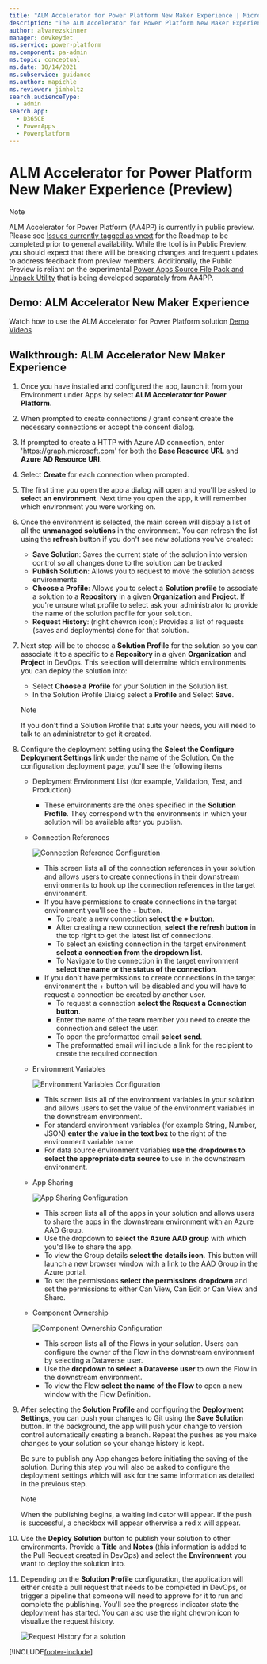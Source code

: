 ```yaml
---
title: "ALM Accelerator for Power Platform New Maker Experience | MicrosoftDocs"
description: "The ALM Accelerator for Power Platform New Maker Experience will help you follow ALM patterns and practices. It enables you to source control your solutions and move them from your development environment to test and production environments using DevOps"
author: alvarezskinner
manager: devkeydet
ms.service: power-platform
ms.component: pa-admin
ms.topic: conceptual
ms.date: 10/14/2021
ms.subservice: guidance
ms.author: mapichle
ms.reviewer: jimholtz
search.audienceType: 
  - admin
search.app: 
  - D365CE
  - PowerApps
  - Powerplatform
---
```

# ALM Accelerator for Power Platform New Maker Experience (Preview)

> [!NOTE]
> ALM Accelerator for Power Platform (AA4PP) is currently in public preview. Please see [Issues currently tagged as vnext](https://github.com/microsoft/coe-starter-kit/issues?q=is%3Aopen+is%3Aissue+label%3Aalm-accelerator+label%3Avnext) for the Roadmap to be completed prior to general availability. While the tool is in Public Preview, you should expect that there will be breaking changes and frequent updates to address feedback from preview members. Additionally, the Public Preview is reliant on the experimental [Power Apps Source File Pack and Unpack Utility](https://github.com/microsoft/PowerApps-Language-Tooling) that is being developed separately from AA4PP.

## Demo: ALM Accelerator New Maker Experience

Watch how to use the ALM Accelerator for Power Platform solution
[Demo Videos](https://github.com/microsoft/coe-starter-kit/CenterofExcellenceALMAccelerator/WALKTHROUGHS.md)

## Walkthrough: ALM Accelerator New Maker Experience

1. Once you have installed and configured the app, launch it from your Environment under Apps by select **ALM Accelerator for Power Platform**.

1. When prompted to create connections / grant consent create the necessary connections or accept the consent dialog.

1. If prompted to create a HTTP with Azure AD connection, enter 'https://graph.microsoft.com' for both the **Base Resource URL** and **Azure AD Resource URI**.

1. Select **Create** for each connection when prompted.

1. The first time you open the app a dialog will open and you'll be asked to **select an environment**. Next time you open the app, it will remember which environment you were working on.

1. Once the environment is selected, the main screen will display a list of all the **unmanaged solutions** in the environment. You can refresh the list using the **refresh** button if you don't see new solutions you've created:

    - **Save Solution**: Saves the current state of the solution into version control so all changes done to the solution can be tracked
    - **Publish Solution**: Allows you to request to move the solution across environments
    - **Choose a Profile**: Allows you to select a **Solution profile** to associate a solution to a **Repository** in a given **Organization** and **Project**. If you're unsure what profile to select ask your administrator to provide the name of the solution profile for your solution.
    - **Request History**: (right chevron icon): Provides a list of requests (saves and deployments) done for that solution.

1. Next step will be to choose a **Solution Profile** for the solution so you can associate it to a specific to a **Repository** in a given **Organization** and **Project** in DevOps. This selection will determine which environments you can deploy the solution into:

   - Select **Choose a Profile** for your Solution in the Solution list.
   - In the Solution Profile Dialog select a **Profile** and Select **Save**.

    > [!NOTE]
    > If you don't find a Solution Profile that suits your needs, you will need to talk to an administrator to get it created.

1. Configure the deployment setting using the **Select the Configure Deployment Settings** link under the name of the Solution. On the configuration deployment page, you'll see the following items

   - Deployment Environment List (for example, Validation, Test, and Production)

     - These environments are the ones specified in the **Solution Profile**. They correspond with the environments in which your solution will be available after you publish.

   - Connection References

      ![Connection Reference Configuration](media/almacceleratorpowerplatform-components/aa4pp-deployment-settings-connection-references.png "Connection Reference Configuration")

      - This screen lists all of the connection references in your solution and allows users to create connections in their downstream environments to hook up the connection references in the target environment.
      - If you have permissions to create connections in the target environment you'll see the + button.
         - To create a new connection **select the + button**.
         - After creating a new connection, **select the refresh button** in the top right to get the latest list of connections.
         - To select an existing connection in the target environment **select a connection from the dropdown list**.
         - To Navigate to the connection in the target environment **select the name or the status of the connection**.
      - If you don't have permissions to create connections in the target environment the + button will be disabled and you will have to request a connection be created by another user.
         - To request a connection **select the Request a Connection button**.
         - Enter the name of the team member you need to create the connection and select the user.
         - To open the preformatted email  **select send**.
         - The preformatted email will include a link for the recipient to create the required connection.

   - Environment Variables

      ![Environment Variables Configuration](media/almacceleratorpowerplatform-components/aa4pp-deployment-settings-environment-vars.png "Environment Variables Configuration")

      - This screen lists all of the environment variables in your solution and allows users to set the value of the environment variables in the downstream environment.
      - For standard environment variables (for example String, Number, JSON) **enter the value in the text box** to the right of the environment variable name
      - For data source environment variables **use the dropdowns to select the appropriate data source** to use in the downstream environment.

   - App Sharing

      ![App Sharing Configuration](media/almacceleratorpowerplatform-components/aa4pp-deployment-settings-app-sharing.png "App Sharing Configuration")

      - This screen lists all of the apps in your solution and allows users to share the apps in the downstream environment with an Azure AAD Group.
      - Use  the dropdown to **select the Azure AAD group** with which you'd like to share the app.
      - To view the Group details **select the details icon**. This button will launch a new browser window with a link to the AAD Group in the Azure portal.
      - To set the permissions **select the permissions dropdown** and set the permissions to either Can View, Can Edit or Can View and Share.

   - Component Ownership

      ![Component Ownership Configuration](media/almacceleratorpowerplatform-components/aa4pp-deployment-settings-comp-ownership.png "Component Ownership Configuration")

      - This screen lists all of the Flows in your solution. Users can configure the owner of the Flow in the downstream environment by selecting a Dataverse user.
      - Use  the **dropdown to select a Dataverse user** to own the Flow in the downstream environment.
      - To view the Flow **select the name of the Flow** to open a new window with the Flow Definition.

1. After selecting the **Solution Profile** and configuring the **Deployment Settings**, you can push your changes to Git using the **Save Solution** button. In the background, the app will push your change to version control automatically creating a branch. Repeat the pushes as you make changes to your solution so your change history is kept.

    Be sure to publish any App changes before initiating the saving of the solution. During this step you will also be asked to configure the deployment settings which will ask for the same information as detailed in the previous step.

    > [!NOTE]
    > When the publishing begins, a waiting indicator will appear. If the push is successful, a checkbox will appear otherwise a red x will appear.

1. Use the **Deploy Solution** button to publish your solution to other environments. Provide a **Title** and **Notes** (this information is added to the Pull Request created in DevOps) and select the **Environment** you want to deploy the solution into.

1. Depending on the **Solution Profile** configuration, the application will either create a pull request that needs to be completed in DevOps, or trigger a pipeline that someone will need to approve for it to run and complete the publishing. You'll see the progress indicator state the deployment has started. You can also use the right chevron icon to visualize the request history.

      ![Request History for a solution](media/almacceleratorpowerplatform-components/aa4pp-request-history.png "Request History for a solution")

[!INCLUDE[footer-include](../../includes/footer-banner.md)]
